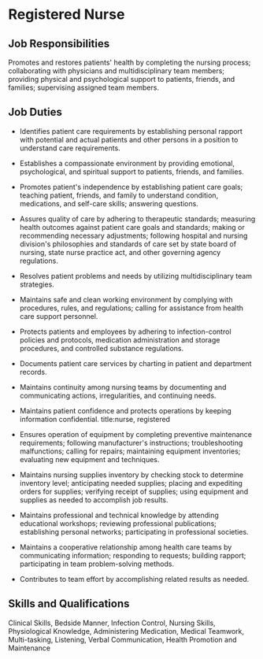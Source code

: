 # Registered Nurse

## Job Responsibilities

Promotes and restores patients&apos; health by completing the nursing process; collaborating with physicians and multidisciplinary team members; providing physical and psychological support to patients, friends, and families; supervising assigned team members.

## Job Duties

* Identifies patient care requirements by establishing personal rapport with potential and actual patients and other persons in a position to understand care requirements.

* Establishes a compassionate environment by providing emotional, psychological, and spiritual support to patients, friends, and families.

* Promotes patient&apos;s independence by establishing patient care goals; teaching patient, friends, and family to understand condition, medications, and self-care skills; answering questions.

* Assures quality of care by adhering to therapeutic standards; measuring health outcomes against patient care goals and standards; making or recommending necessary adjustments; following hospital and nursing division&apos;s philosophies and standards of care set by state board of nursing, state nurse practice act, and other governing agency regulations.

* Resolves patient problems and needs by utilizing multidisciplinary team strategies.

* Maintains safe and clean working environment by complying with procedures, rules, and regulations; calling for assistance from health care support personnel.

* Protects patients and employees by adhering to infection-control policies and protocols, medication administration and storage procedures, and controlled substance regulations.

* Documents patient care services by charting in patient and department records.

* Maintains continuity among nursing teams by documenting and communicating actions, irregularities, and continuing needs.

* Maintains patient confidence and protects operations by keeping information confidential. title:nurse, registered

* Ensures operation of equipment by completing preventive maintenance requirements; following manufacturer&apos;s instructions; troubleshooting malfunctions; calling for repairs; maintaining equipment inventories; evaluating new equipment and techniques.

* Maintains nursing supplies inventory by checking stock to determine inventory level; anticipating needed supplies; placing and expediting orders for supplies; verifying receipt of supplies; using equipment and supplies as needed to accomplish job results.

* Maintains professional and technical knowledge by attending educational workshops; reviewing professional publications; establishing personal networks; participating in professional societies.

* Maintains a cooperative relationship among health care teams by communicating information; responding to requests; building rapport; participating in team problem-solving methods.

* Contributes to team effort by accomplishing related results as needed.

## Skills and Qualifications

Clinical Skills, Bedside Manner, Infection Control, Nursing Skills, Physiological Knowledge, Administering Medication, Medical Teamwork, Multi-tasking, Listening, Verbal Communication, Health Promotion and Maintenance

